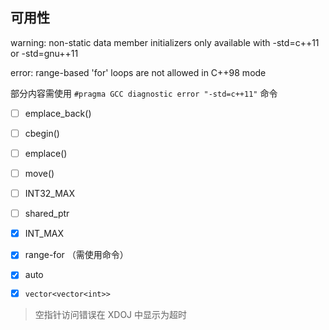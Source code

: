 ## 可用性

warning: non-static data member initializers only available with -std=c++11 or -std=gnu++11

error: range-based 'for' loops are not allowed in C++98 mode

部分内容需使用 `#pragma GCC diagnostic error "-std=c++11"` 命令

- [ ] emplace_back()
- [ ] cbegin()
- [ ] emplace()
- [ ] move()
- [ ] INT32_MAX
- [ ] shared_ptr
- [x] INT_MAX
- [x] range-for （需使用命令）
- [x] auto
- [x] `vector<vector<int>>`


> 空指针访问错误在 XDOJ 中显示为超时